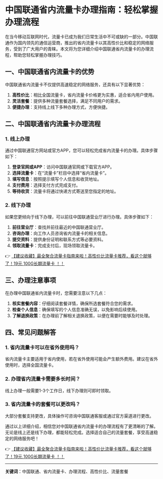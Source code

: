 # 中国联通省内流量卡办理指南：轻松掌握办理流程

在当今移动互联网时代，流量卡已成为我们日常生活中不可或缺的一部分。中国联通作为国内领先的通信运营商，推出的省内流量卡以其高性价比和稳定的网络服务，受到了广大用户的青睐。本文将为您详细介绍中国联通省内流量卡的办理流程，帮助您轻松掌握办理技巧。

## 一、中国联通省内流量卡的优势

中国联通省内流量卡不仅提供高速稳定的网络服务，还具有以下显著优势：

1. **高性价比**：相比全国流量卡，省内流量卡价格更为实惠，适合省内用户使用。
2. **灵活套餐**：提供多种流量套餐选择，满足不同用户的需求。
3. **便捷办理**：支持线上线下多种办理方式，方便快捷。

## 二、中国联通省内流量卡办理流程

### 1. 线上办理

通过中国联通官方网站或官方APP，您可以轻松完成省内流量卡的办理。具体步骤如下：

1. **登录官网或APP**：访问中国联通官网或下载官方APP。
2. **选择流量卡**：在“流量卡”栏目中选择“省内流量卡”。
3. **填写信息**：按照提示填写个人信息和收货地址。
4. **支付费用**：选择支付方式完成支付。
5. **等待收货**：流量卡将通过快递方式寄送至您指定的地址。

### 2. 线下办理

如果您更倾向于线下办理，可以前往中国联通营业厅进行办理。具体步骤如下：

1. **前往营业厅**：查找并前往最近的中国联通营业厅。
2. **咨询办理**：向工作人员咨询省内流量卡的相关信息。
3. **提交资料**：提供身份证明和联系方式等必要资料。
4. **领取流量卡**：完成支付后，现场领取流量卡。

👉 [【建议收藏】最全聚合流量卡指南来啦！高性价比流量卡推荐，看这个就够了！19元 100G长期流量卡 ！！](https://bit.ly/Liuliangka)

## 三、办理注意事项

在办理中国联通省内流量卡时，您需要注意以下几点：

1. **核实套餐内容**：仔细阅读套餐详情，确保所选套餐符合您的需求。
2. **检查个人信息**：确保填写的个人信息准确无误，以免影响后续使用。
3. **了解退换政策**：在办理前了解相关退换政策，以便在需要时能够及时处理。

## 四、常见问题解答

### 1. 省内流量卡可以在省外使用吗？

省内流量卡主要适用于省内使用，若在省外使用可能会产生额外费用。建议在省外使用时，选择全国流量卡。

### 2. 办理省内流量卡需要多长时间？

线上办理一般需要1-3个工作日，线下办理则可即时领取。

### 3. 省内流量卡的套餐可以更改吗？

大部分套餐支持更改，具体操作可咨询中国联通客服或通过官方渠道进行更改。

通过以上详细介绍，相信您对中国联通省内流量卡的办理流程有了更清晰的了解。无论是线上还是线下办理，都能轻松完成。选择适合自己的流量套餐，享受高速稳定的网络服务吧！

👉 [【建议收藏】最全聚合流量卡指南来啦！高性价比流量卡推荐，看这个就够了！19元 100G长期流量卡 ！！](https://bit.ly/Liuliangka)

---

**关键词**：中国联通、省内流量卡、办理流程、高性价比、流量套餐
